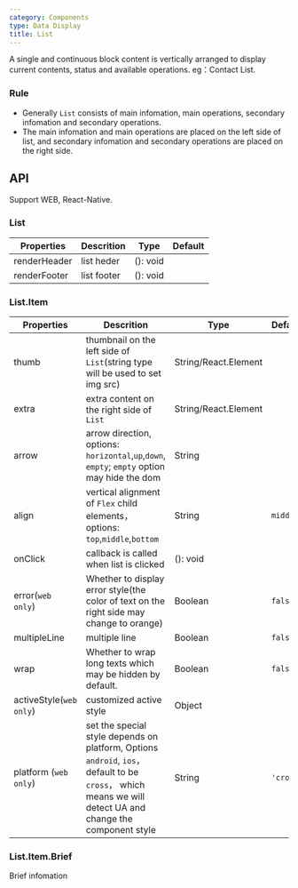 ```yaml
---
category: Components
type: Data Display
title: List
---
```


A single and continuous block content is vertically arranged to display current contents, status and available operations. eg：Contact List.

### Rule
- Generally `List` consists of main infomation, main operations, secondary infomation and secondary operations.
- The main infomation and main operations are placed on the left side of list, and secondary infomation and secondary operations are placed on the right side.


## API

Support WEB, React-Native.

### List

Properties | Descrition | Type | Default
-----------|------------|------|--------
| renderHeader       | list heder  | (): void |    |
| renderFooter       | list footer  | (): void |    |

### List.Item

Properties | Descrition | Type | Default
-----------|------------|------|--------
| thumb       | thumbnail on the left side of `List`(string type will be used to set img src)  | String/React.Element |   |
| extra      | extra content on the right side of `List`        | String/React.Element |    |
| arrow      | arrow direction, options: `horizontal`,`up`,`down`, `empty`; `empty` option may hide the dom  | String |     |
| align    |    vertical alignment of `Flex` child elements，options: `top`,`middle`,`bottom`  | String   | `middle` |
| onClick    | callback is called when  list is clicked | (): void |    |
| error(`web only`)    | Whether to display error style(the color of text on the right side may change to orange) | Boolean  | `false`  |
| multipleLine    | multiple line | Boolean  | `false`  |
| wrap    | Whether to wrap long texts which may be hidden by default. | Boolean  | `false`  |
| activeStyle(`web only`)    | customized active style | Object  |   |
| platform (`web only`) |  set the special style depends on platform, Options  `android`, `ios`， default to be `cross`， which means we will detect UA and change the component style | String | `'cross'`|

### List.Item.Brief

Brief infomation
